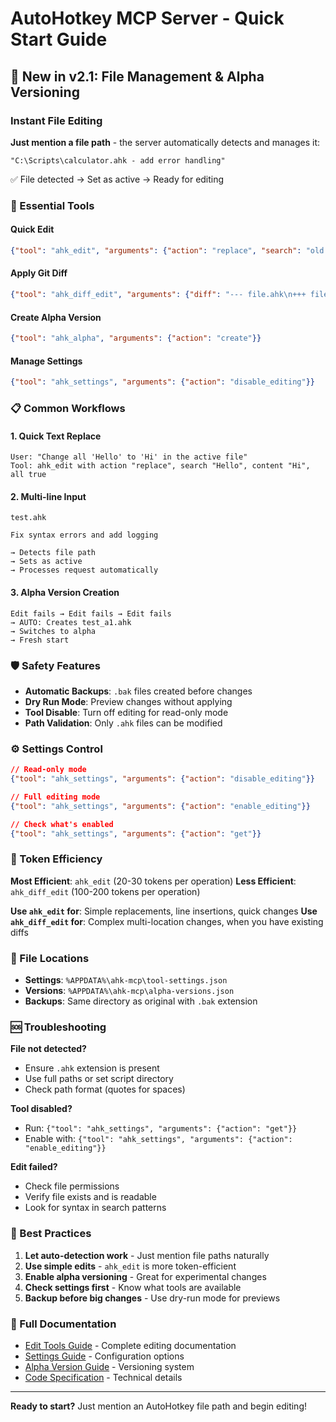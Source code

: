 # AutoHotkey MCP Server - Quick Start Guide

## 🚀 New in v2.1: File Management & Alpha Versioning

### Instant File Editing

**Just mention a file path** - the server automatically detects and manages it:

```
"C:\Scripts\calculator.ahk - add error handling"
```

✅ File detected → Set as active → Ready for editing

### 🔧 Essential Tools

#### Quick Edit
```json
{"tool": "ahk_edit", "arguments": {"action": "replace", "search": "old text", "content": "new text"}}
```

#### Apply Git Diff
```json
{"tool": "ahk_diff_edit", "arguments": {"diff": "--- file.ahk\n+++ file.ahk\n@@ -1,3 +1,4 @@\n code"}}
```

#### Create Alpha Version
```json
{"tool": "ahk_alpha", "arguments": {"action": "create"}}
```

#### Manage Settings
```json
{"tool": "ahk_settings", "arguments": {"action": "disable_editing"}}
```

### 📋 Common Workflows

#### 1. Quick Text Replace
```
User: "Change all 'Hello' to 'Hi' in the active file"
Tool: ahk_edit with action "replace", search "Hello", content "Hi", all true
```

#### 2. Multi-line Input
```
test.ahk

Fix syntax errors and add logging

→ Detects file path
→ Sets as active  
→ Processes request automatically
```

#### 3. Alpha Version Creation
```
Edit fails → Edit fails → Edit fails
→ AUTO: Creates test_a1.ahk
→ Switches to alpha
→ Fresh start
```

### 🛡️ Safety Features

- **Automatic Backups**: `.bak` files created before changes
- **Dry Run Mode**: Preview changes without applying
- **Tool Disable**: Turn off editing for read-only mode
- **Path Validation**: Only `.ahk` files can be modified

### ⚙️ Settings Control

```json
// Read-only mode
{"tool": "ahk_settings", "arguments": {"action": "disable_editing"}}

// Full editing mode  
{"tool": "ahk_settings", "arguments": {"action": "enable_editing"}}

// Check what's enabled
{"tool": "ahk_settings", "arguments": {"action": "get"}}
```

### 🎯 Token Efficiency

**Most Efficient**: `ahk_edit` (20-30 tokens per operation)
**Less Efficient**: `ahk_diff_edit` (100-200 tokens per operation)

**Use `ahk_edit` for**: Simple replacements, line insertions, quick changes
**Use `ahk_diff_edit` for**: Complex multi-location changes, when you have existing diffs

### 📁 File Locations

- **Settings**: `%APPDATA%\ahk-mcp\tool-settings.json`
- **Versions**: `%APPDATA%\ahk-mcp\alpha-versions.json`
- **Backups**: Same directory as original with `.bak` extension

### 🆘 Troubleshooting

**File not detected?**
- Ensure `.ahk` extension is present
- Use full paths or set script directory
- Check path format (quotes for spaces)

**Tool disabled?**
- Run: `{"tool": "ahk_settings", "arguments": {"action": "get"}}`
- Enable with: `{"tool": "ahk_settings", "arguments": {"action": "enable_editing"}}`

**Edit failed?**
- Check file permissions
- Verify file exists and is readable
- Look for syntax in search patterns

### 🎯 Best Practices

1. **Let auto-detection work** - Just mention file paths naturally
2. **Use simple edits** - `ahk_edit` is more token-efficient
3. **Enable alpha versioning** - Great for experimental changes
4. **Check settings first** - Know what tools are available
5. **Backup before big changes** - Use dry-run mode for previews

### 🔗 Full Documentation

- [Edit Tools Guide](EDIT_TOOLS_GUIDE.md) - Complete editing documentation
- [Settings Guide](SETTINGS_GUIDE.md) - Configuration options
- [Alpha Version Guide](ALPHA_VERSION_GUIDE.md) - Versioning system
- [Code Specification](docs/CODE_SPECIFICATION.md) - Technical details

---

**Ready to start?** Just mention an AutoHotkey file path and begin editing!